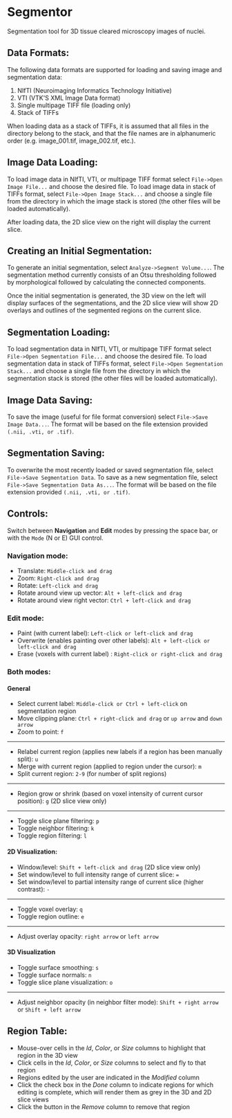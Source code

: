 # Segmentor
Segmentation tool for 3D tissue cleared microscopy images of nuclei.

## Data Formats:

The following data formats are supported for loading and saving image and segmentation data:

1. NIfTI (Neuroimaging Informatics Technology Initiative)
2. VTI (VTK'S XML Image Data format)
3. Single multipage TIFF file (loading only)
4. Stack of TIFFs

When loading data as a stack of TIFFs, it is assumed that all files in the directory belong to the stack, and that the file names are in alphanumeric order (e.g. image_001.tif, image_002.tif, etc.).

## Image Data Loading:

To load image data in NIfTI, VTI, or multipage TIFF format select `File->Open Image File...` and choose the desired file.
To load image data in stack of TIFFs format, select `File->Open Image Stack...` and choose a single file from the directory in which the image stack is stored (the other files will be loaded automatically).

After loading data, the 2D slice view on the right will display the current slice.

## Creating an Initial Segmentation:

To generate an initial segmentation, select `Analyze->Segment Volume...`. The segmentation method currently consists of an Otsu thresholding followed by morphological followed by calculating the connected components.

Once the initial segmentation is generated, the 3D view on the left will display surfaces of the segmentations, and the 2D slice view will show 2D overlays and outlines of the segmented regions on the current slice.

## Segmentation Loading:

To load segmentation data in NIfTI, VTI, or multipage TIFF format select `File->Open Segmentation File...` and choose the desired file.
To load segmentation data in stack of TIFFs format, select `File->Open Segmentation Stack...` and choose a single file from the directory in which the segmentation stack is stored (the other files will be loaded automatically).

## Image Data Saving:

To save the image (useful for file format conversion) select `File->Save Image Data...`. The format will be based on the file extension  provided `(.nii, .vti, or .tif)`. 

## Segmentation Saving:

To overwrite the most recently loaded or saved segmentation file, select `File->Save Segmentation Data`. To save as a new segmentation file, select `File->Save Segmentation Data As...`. The format will be based on the file extension  provided `(.nii, .vti, or .tif)`. 

## Controls:

Switch between **Navigation** and **Edit** modes by pressing the space bar, or with the `Mode` (N or E) GUI control.

### Navigation mode:

* Translate: `Middle-click and drag`
* Zoom: `Right-click and drag`
* Rotate: `Left-click and drag`
* Rotate around view up vector: `Alt + left-click and drag`
* Rotate around view right vector: `Ctrl + left-click and drag`

### Edit mode:

* Paint (with current label): `Left-click or left-click and drag`
* Overwrite (enables painting over other labels): `Alt + left-click or left-click and drag`
* Erase (voxels with current label) : `Right-click or right-click and drag`

### Both modes:

#### General 

* Select current label: `Middle-click or Ctrl + left-click` on segmentation region
* Move clipping plane: `Ctrl + right-click and drag` or `up arrow` and `down arrow`
* Zoom to point: `f`
****
* Relabel current region (applies new labels if a region has been manually split): `u`
* Merge with current region (applied to region under the cursor): `m`
* Split current region: `2-9` (for number of split regions)
****
* Region grow or shrink (based on voxel intensity of current cursor position): `g` (2D slice view only)
****
* Toggle slice plane filtering: `p`
* Toggle neighbor filtering: `k`
* Toggle region filtering: `l`

#### 2D Visualization:

* Window/level: `Shift + left-click and drag` (2D slice view only)
* Set window/level to full intensity range of current slice: `=`
* Set window/level to partial intensity range of current slice (higher contrast): `-`
****
* Toggle voxel overlay: `q`
* Toggle region outline: `e`
****
* Adjust overlay opacity: `right arrow` or `left arrow`

#### 3D Visualization

* Toggle surface smoothing: `s`
* Toggle surface normals: `n`
* Toggle slice plane visualization: `o`
****
* Adjust neighbor opacity (in neighbor filter mode): `Shift + right arrow` or `Shift + left arrow`

## Region Table:

* Mouse-over cells in the *Id*, *Color*, or *Size* columns to highlight that region in the 3D view
* Click cells in the *Id*, *Color*, or *Size* columns to select and fly to that region
* Regions edited by the user are indicated in the *Modified* column
* Click the check box in the *Done* column to indicate regions for which editing is complete, which will render them as grey in the 3D and 2D slice views
* Click the button in the *Remove* column to remove that region
